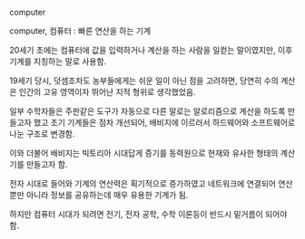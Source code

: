
computer

computer, 컴퓨터
:   빠른 연산을 하는 기계

20세기 초에는 컴퓨터에 값을 입력하거나 계산을 하는 사람을 일컫는 말이였지만, 이후 기계를 지칭하는 말로 사용함.

19세기 당시, 덧셈조차도 농부들에게는 쉬운 일이 아닌 점을 고려하면, 당연히 수의 계산은 인간의 고유 영역이자 뛰어난 지적 형위로 생각했었음.

일부 수학자들은 주판같은 도구가 자동으로 다른 말로는 알로리즘으로 계산을 하도록 만들고자 했고 초기 기계들은 점차 개선되어, 배비지에 이르러서 하드웨어와 소프트웨어로 나눈 구조로 변경함.

이와 더불어 배비지는 빅토리아 시대답게 증기를 동력원으로 현재와 유사한 형태의 계산기를 만들고자 함.

전자 시대로 들어와 기계의 연산력은 획기적으로 증가하였고 네트워크에 연결되어 연산뿐만 아니라 정보를 공유하는데 매우 유용한 기계가 됨.

하지만 컴퓨터 시대가 되려면 전기, 전자 공학, 수학 이론등이 반드시 밑거름이 되어야 함.
